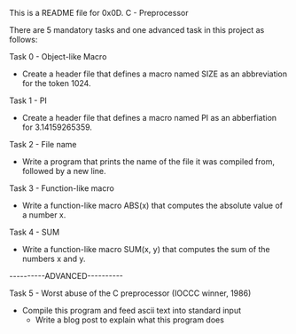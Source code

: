 This is a README file for 0x0D. C - Preprocessor

There are 5 mandatory tasks and one advanced task in this project as follows:

Task 0 - Object-like Macro
 - Create a header file that defines a macro named SIZE as an abbreviation for
 the token 1024.

Task 1 - PI
 - Create a header file that defines a macro named PI as an abberfiation for
 3.14159265359.

Task 2 - File name
 - Write a program that prints the name of the file it was compiled from,
 followed by a new line.

Task 3 - Function-like macro
 - Write a function-like macro ABS(x) that computes the absolute value of a
 number x.

Task 4 - SUM
 - Write a function-like macro SUM(x, y) that computes the sum of the numbers
 x and y.

----------ADVANCED----------

Task 5 - Worst abuse of the C preprocessor (IOCCC winner, 1986)
 - Compile this program and feed ascii text into standard input
   - Write a blog post to explain what this program does
   